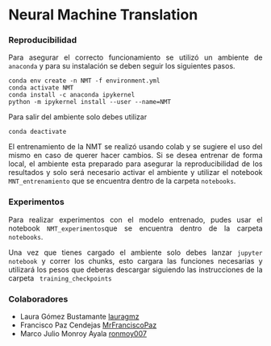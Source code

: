 <div class="tip" markdown="1">

# Neural Machine Translation
<div align="justify">

### Reproducibilidad

Para asegurar el correcto funcionamiento se utilizó un ambiente de `anaconda` y para su instalación se deben seguir los siguientes pasos.

```
conda env create -n NMT -f environment.yml
conda activate NMT
conda install -c anaconda ipykernel
python -m ipykernel install --user --name=NMT
```
Para salir del ambiente solo debes utilizar
```
conda deactivate
```

El entrenamiento de la NMT se realizó usando colab y se sugiere el uso del mismo en caso de querer hacer cambios. Si se desea entrenar de forma local, el ambiente esta preparado para asegurar la reproducibilidad de los resultados y solo será necesario activar el ambiente y utilizar el notebook `MNT_entrenamiento` que se encuentra dentro de la carpeta `notebooks`.

### Experimentos

Para realizar experimentos con el modelo entrenado, pudes usar el notebook ` NMT_experimentos `que se encuentra dentro de la carpeta `notebooks`.

Una vez que tienes cargado el ambiente solo debes lanzar `jupyter notebook` y correr los chunks, esto cargara las funciones necesarias y utilizará los pesos que deberas descargar siguiendo las instrucciones de la carpeta ` training_checkpoints`


### Colaboradores

+ Laura Gómez Bustamante [lauragmz](https://github.com/lauragmz "github page")
+ Francisco Paz Cendejas [MrFranciscoPaz](https://github.com/MrFranciscoPaz "github page")
+ Marco Julio Monroy Ayala [ronmoy007](https://github.com/ronmoy007 "github page")

</div>
